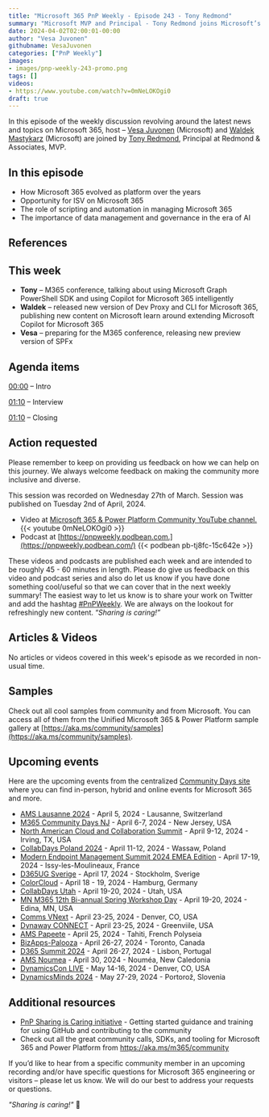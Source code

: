 ```yaml
---
title: "Microsoft 365 PnP Weekly - Episode 243 - Tony Redmond"
summary: "Microsoft MVP and Principal - Tony Redmond joins Microsoft’s Vesa Juvonen and Waldek Mastykarz in a discussion on his career path and community involvement."
date: 2024-04-02T02:00:01-00:00
author: "Vesa Juvonen"
githubname: VesaJuvonen
categories: ["PnP Weekly"]
images:
- images/pnp-weekly-243-promo.png
tags: []
videos:
- https://www.youtube.com/watch?v=0mNeLOKOgi0
draft: true
---
```


In this episode of the weekly discussion revolving around the latest news and topics on Microsoft 365, host – [Vesa Juvonen](http://twitter.com/vesajuvonen) (Microsoft) and [Waldek Mastykarz](http://twitter.com/waldekm) (Microsoft) are joined by [Tony Redmond](https://twitter.com/12Knocksinna), Principal at Redmond & Associates, MVP.

## In this episode

- How Microsoft 365 evolved as platform over the years
- Opportunity for ISV on Microsoft 365
- The role of scripting and automation in managing Microsoft 365
- The importance of data management and governance in the era of AI

## References


## This week

- **Tony** – M365 conference, talking about using Microsoft Graph PowerShell SDK and using Copilot for Microsoft 365 intelligently
- **Waldek** – released new version of Dev Proxy and CLI for Microsoft 365, publishing new content on Microsoft learn around extending Microsoft Copilot for Microsoft 365
- **Vesa** – preparing for the M365 conference, releasing new preview version of SPFx

## Agenda items

[00:00](https://www.youtube.com/watch?v=0mNeLOKOgi0&t=0s) – Intro

[01:10](https://www.youtube.com/watch?v=0mNeLOKOgi0&t=121s) – Interview

[01:10](https://www.youtube.com/watch?v=0mNeLOKOgi0&t=2954s) – Closing

## Action requested

Please remember to keep on providing us feedback on how we can help on this journey. We always welcome feedback on making the community more inclusive and diverse.

This session was recorded on Wednesday 27th of March. Session was published on Tuesday 2nd of April, 2024.

*   Video at [Microsoft 365 & Power Platform Community YouTube channel.](https://aka.ms/m365pnp-videos)
    {{< youtube 0mNeLOKOgi0 >}}
*   Podcast at [https://pnpweekly.podbean.com.](https://pnpweekly.podbean.com/)
    {{< podbean pb-tj8fc-15c642e >}}

These videos and podcasts are published each week and are intended to be roughly 45 - 60 minutes in length.  Please do give us feedback on this video and podcast series and also do let us know if you have done something cool/useful so that we can cover that in the next weekly summary! The easiest way to let us know is to share your work on Twitter and add the hashtag [#PnPWeekly](https://twitter.com/search?q=%23pnpweekly). We are always on the lookout for refreshingly new content. “_Sharing is caring!”_ 

## Articles & Videos

No articles or videos covered in this week's episode as we recorded in non-usual time.

## Samples

Check out all cool samples from community and from Microsoft. You can access all of them from the Unified Microsoft 365 & Power Platform sample gallery at [https://aka.ms/community/samples](https://aka.ms/community/samples). 

## Upcoming events

Here are the upcoming events from the centralized [Community Days site](https://communitydays.org/events?when=upcoming) where you can find in-person, hybrid and online events for Microsoft 365 and more.

* [AMS Lausanne 2024](https://www.communitydays.org/event/2024-04-05/ams-lausanne-2024) - April 5, 2024 - Lausanne, Switzerland
* [M365 Community Days NJ](https://www.communitydays.org/event/2024-04-06/m365-community-days-nj) - April 6-7, 2024 - New Jersey, USA
* [North American Cloud and Collaboration Summit](https://www.communitydays.org/event/2024-04-09/north-american-cloud-and-collaboration-summit) - April 9-12, 2024 - Irving, TX, USA
* [CollabDays Poland 2024](https://www.communitydays.org/event/2024-04-11/collabdays-poland-2024) - April 11-12, 2024 - Wassaw, Poland
* [Modern Endpoint Management Summit 2024 EMEA Edition](https://www.communitydays.org/event/2024-04-17/modern-endpoint-management-summit-2024-emea-edition) - April 17-19, 2024 - Issy-les-Moulineaux, France
* [D365UG Sverige](https://www.communitydays.org/event/2024-04-17/d365ug-sverige) - April 17, 2024 - Stockholm, Sverige
* [ColorCloud](https://www.communitydays.org/event/2024-04-18/colorcloud) - April 18 - 19, 2024 - Hamburg, Germany
* [CollabDays Utah](https://www.communitydays.org/event/2024-04-19/collabdays-utah) - April 19-20, 2024 - Utah, USA
* [MN M365 12th Bi-annual Spring Workshop Day](https://www.communitydays.org/event/2024-04-19/mn-m365-12th-bi-annual-spring-workshop-day) - April 19-20, 2024 - Edina, MN, USA
* [Comms VNext](https://www.communitydays.org/event/2024-04-23/comms-vnext) - April 23-25, 2024 - Denver, CO, USA
* [Dynaway CONNECT](https://www.communitydays.org/event/2024-04-23/dynaway-connect) - April 23-25, 2024 - Greenviile, USA
* [AMS Papeete](https://www.communitydays.org/event/2024-04-25/ams-papeete) - April 25, 2024 - Tahiti, French Polyseia
* [BizApps-Palooza](https://www.communitydays.org/event/2024-04-26/bizapps-palooza-2024) - April 26-27, 2024 - Toronto, Canada
* [D365 Summit 2024](https://www.communitydays.org/event/2024-04-26/dynamics-365-summit-2024) - April 26-27, 2024 - Lisbon, Portugal
* [AMS Noumea](https://www.communitydays.org/event/2024-04-30/ams-noumea) - April 30, 2024 - Nouméa, New Caledonia
* [DynamicsCon LIVE](https://www.communitydays.org/event/2024-05-13/dynamicscon-live) - May 14-16, 2024 - Denver, CO, USA
* [DynamicsMinds 2024](https://www.communitydays.org/event/2024-05-27/dynamicsminds-2024) - May 27-29, 2024 - Portorož, Slovenia

## Additional resources

* [PnP Sharing is Caring initiative](https://aka.ms/sharing-is-caring) - Getting started guidance and training for using GitHub and contributing to the community
* Check out all the great community calls, SDKs, and tooling for Microsoft 365 and Power Platform from <https://aka.ms/m365/community>

If you’d like to hear from a specific community member in an upcoming recording and/or have specific questions for Microsoft 365 engineering or visitors – please let us know. We will do our best to address your requests or questions.

_"Sharing is caring!"_ 🧡